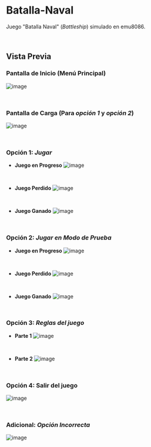 # Batalla-Naval
Juego "Batalla Naval" (_Battleship_) simulado en emu8086.

<br/>

## Vista Previa
### Pantalla de Inicio (Menú Principal)
![image](https://user-images.githubusercontent.com/34144827/143937163-b6fe7b2d-8c4b-409f-bb11-4cfebe4c0703.png)

<br/>

### Pantalla de Carga (Para _opción 1_ y _opción 2_)
![image](https://user-images.githubusercontent.com/34144827/144346698-7999c9b7-df7e-4c43-9d22-5812e74fe0b9.png)

<br/>

### Opción 1: _Jugar_
* __Juego en Progreso__
![image](https://user-images.githubusercontent.com/34144827/144348844-6bb4b9c7-458c-4b4d-bab0-d4c7992fef95.png)

<br/>

* __Juego Perdido__
![image](https://user-images.githubusercontent.com/34144827/144349556-b25e74c1-f558-41ab-a608-22c0785ad1d7.png)

<br/>

* __Juego Ganado__
![image](https://user-images.githubusercontent.com/34144827/144349047-eee024a9-38a8-4906-a649-0e846b7780d4.png)

<br/>

### Opción 2: _Jugar en Modo de Prueba_
* __Juego en Progreso__
![image](https://user-images.githubusercontent.com/34144827/144347331-57d8fd25-6660-4bc0-9f4c-1e96f4349218.png)

<br/>

* __Juego Perdido__
![image](https://user-images.githubusercontent.com/34144827/144348427-5d618e64-3416-48cd-98c6-21461ae289fe.png)

<br/>

* __Juego Ganado__
![image](https://user-images.githubusercontent.com/34144827/144347712-362dd1d6-bae5-4cad-9d42-701465a0f028.png)

<br/>

### Opción 3: _Reglas del juego_
* __Parte 1__
![image](https://user-images.githubusercontent.com/34144827/143937225-c78f3d2a-eba8-4c15-ae64-51a6de0a74bb.png)

<br/>

* __Parte 2__
![image](https://user-images.githubusercontent.com/34144827/143937292-aff58e52-f4dc-49c1-8283-94ef3b2814d2.png)

<br/>

### Opción 4: Salir del juego
![image](https://user-images.githubusercontent.com/34144827/143296831-0027bb50-fd32-4e5c-9b87-9e350765925c.png)

<br/>

### Adicional: _Opción Incorrecta_
![image](https://user-images.githubusercontent.com/34144827/143946403-65715a85-3dff-4d92-b091-2b7c9087fddf.png)

<br/>

